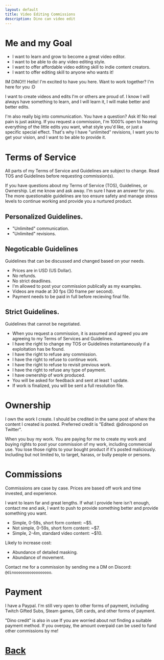 ```yaml
---
layout: default
title: Video Editing Commissions
description: Dino can video edit
---
```


# Me and my Goal

- I want to learn and grow to become a great video editor. 
- I want to be able to do any video editing style.
- I want to offer affordable video editing skill to indie content creators.
- I want to offer editing skill to anyone who wants it!

IM DINO!!! Hello! I'm excited to have you here. Want to work together? I'm here for you :D

I want to create videos and edits I'm or others are proud of. I know I will always have something to learn, and I will learn it, I will make better and better edits.

I'm also really big into communication. You have a question? Ask it! No real pain is just asking. If you request a commission, I'm 1000% open to hearing everything of the little edits you want, what style you'd like, or just a specific special effect. That's why I have "unlimited" revisions, I want you to get your vision, and I want to be able to provide it.

# Terms of Service

All parts of my Terms of Service and Guidelines are subject to change. Read TOS and Guidelines before requesting commission(s).

If you have questions about my Terms of Service (TOS), Guidelines, or Ownership. Let me know and ask away. I'm sure I have an answer for you. The more questionable guidelines are too ensure safety and manage stress levels to continue working and provide you a nurtured product.

## Personalized Guidelines.

- "Unlimited" communication.
- "Unlimited" revisions.

## Negoticable Guidelines

Guidelines that can be discussed and changed based on your needs. 

- Prices are in USD (US Dollar).
- No refunds.
- No strict deadlines.
- I'm allowed to post your commission publically as my examples.
- Videos are made at 30 fps (30 frame per second).
- Payment needs to be paid in full before recieving final file.

## Strict Guidelines.

Guidelines that cannot be negotiated.

- When you request a commission, it is assumed and agreed you are agreeing to my Terms of Services and Guidelines.
- I have the right to change my TOS or Guidelines instantaneously if a exploitation has be found. 
- I have the right to refuse any commission.
- I have the right to refuse to continue work.
- I have the right to refuse to revisit previous work.
- I have the right to refuse any type of payment.
- I have ownership of work produced.
- You will be asked for feedback and sent at least 1 update.
- If work is finalized, you will be sent a full resolution file.

# Ownership

I own the work I create. I should be credited in the same post of where the content I created is posted. Preferred credit is "Edited: @dinospond on Twitter".

When you buy my work. You are paying for me to create my work and buying rights to post your commission of my work, including commercial use. You lose those rights to your bought product if it's posted maliciously. Including but not limited to, to target, harass, or bully people or persons.

# Commissions

Commissions are case by case. Prices are based off work and time invested, and experience.

I want to learn far and great lengths. If what I provide here isn't enough, contact me and ask, I want to push to provide something better and provide something you want.

- Simple, 0-59s, short form content: ~$5.
- Not simple, 0-59s, short form content: ~$7.
- Simple, 2-4m, standard video content: ~$10.

Likely to increase cost:

- Abundance of detailed masking.
- Abundance of movement.

Contact me for a commission by sending me a DM on Discord: `@dinooooooooooooooooo`.

# Payment

I have a Paypal. I'm still very open to other forms of payment, including Twitch Gifted Subs, Steam games, Gift cards, and other forms of payment. 

"Dino credit" is also in use If you are worried about not finding a suitable payment method. If you overpay, the amount overpaid can be used to fund other commissions by me! 

# [**Back**](./)